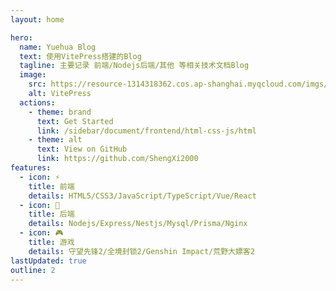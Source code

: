 ```yaml
---
layout: home

hero:
  name: Yuehua Blog
  text: 使用VitePress搭建的Blog
  tagline: 主要记录 前端/Nodejs后端/其他 等相关技术文档Blog
  image:
    src: https://resource-1314318362.cos.ap-shanghai.myqcloud.com/imgs/keqing.png
    alt: VitePress
  actions:
    - theme: brand
      text: Get Started
      link: /sidebar/document/frontend/html-css-js/html
    - theme: alt
      text: View on GitHub
      link: https://github.com/ShengXi2000
features:
  - icon: ⚡
    title: 前端
    details: HTML5/CSS3/JavaScript/TypeScript/Vue/React
  - icon: 🖖
    title: 后端
    details: Nodejs/Express/Nestjs/Mysql/Prisma/Nginx
  - icon: 🎮
    title: 游戏
    details: 守望先锋2/全境封锁2/Genshin Impact/荒野大嫖客2
lastUpdated: true
outline: 2
---
```



<style>
  /* 
    background #C147E9
    border #DA6DFF
    color #ffffff
  */
:root {
  /* 主页配色 */
  --vp-home-hero-name-color: transparent !important;
  --vp-home-hero-name-background: -webkit-linear-gradient(120deg, #C147E9, #DA6DFF)!important;
  --vp-home-hero-image-background-image: linear-gradient( -45deg, #9b59b6 50%, #9b59b6 50% )!important;
  --vp-home-hero-image-filter: blur(80px)!important;

  /* 主页按钮配色 */
  --vp-button-brand-bg:#C147E9 !important;
  --vp-button-brand-border:#DA6DFF !important;
  --vp-button-brand-hover-bg:#AF25DC;
  --vp-button-brand-hover-border:#DA6DFF !important;
  --vp-button-brand-active-border:#DA6DFF !important;

  /* 网站主题配色 */
  /* 网站文本颜色 */
  --vp-c-brand:#DA6DFF !important;
  --vp-c-brand-dark:#DA6DFF !important;
  --vp-c-brand-light:#DA6DFF !important;
  /* 网站文本颜色 */
  --vp-v-text-2:#DA6DFF !important;

}
/* 主页右边列表active颜色 */
a.outline-link.active {
  color:#DA6DFF !important;
}
</style>
